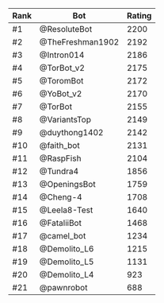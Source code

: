 Rank|Bot|Rating
---|---|---
#1|@ResoluteBot|2200
#2|@TheFreshman1902|2192
#3|@Intron014|2186
#4|@TorBot_v2|2175
#5|@ToromBot|2172
#6|@YoBot_v2|2170
#7|@TorBot|2155
#8|@VariantsTop|2149
#9|@duythong1402|2142
#10|@faith_bot|2131
#11|@RaspFish|2104
#12|@Tundra4|1856
#13|@OpeningsBot|1759
#14|@Cheng-4|1708
#15|@Leela8-Test|1640
#16|@FataliiBot|1468
#17|@camel_bot|1234
#18|@Demolito_L6|1215
#19|@Demolito_L5|1131
#20|@Demolito_L4|923
#21|@pawnrobot|688
